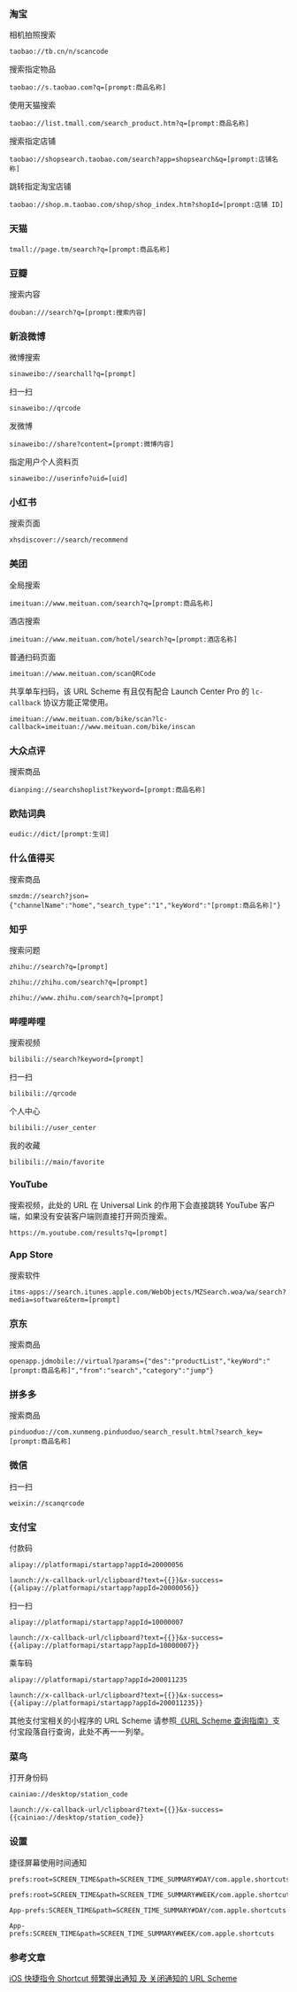 ### 淘宝
相机拍照搜索
```
taobao://tb.cn/n/scancode
```

搜索指定物品
```
taobao://s.taobao.com?q=[prompt:商品名称]
```

使用天猫搜索
```
taobao://list.tmall.com/search_product.htm?q=[prompt:商品名称]
```

搜索指定店铺
```
taobao://shopsearch.taobao.com/search?app=shopsearch&q=[prompt:店铺名称]
```

跳转指定淘宝店铺
```
taobao://shop.m.taobao.com/shop/shop_index.htm?shopId=[prompt:店铺 ID]
```

### 天猫
```
tmall://page.tm/search?q=[prompt:商品名称]
```

### 豆瓣
搜索内容
```
douban:///search?q=[prompt:搜索内容]
```

### 新浪微博
微博搜索
```
sinaweibo://searchall?q=[prompt]
```

扫一扫
```
sinaweibo://qrcode
```

发微博
```
sinaweibo://share?content=[prompt:微博内容]
```

指定用户个人资料页
```
sinaweibo://userinfo?uid=[uid]
```

### 小红书
搜索页面
```
xhsdiscover://search/recommend
```

### 美团
全局搜索
```
imeituan://www.meituan.com/search?q=[prompt:商品名称]
```

酒店搜索
```
imeituan://www.meituan.com/hotel/search?q=[prompt:酒店名称]
```

普通扫码页面
```
imeituan://www.meituan.com/scanQRCode
```

共享单车扫码，该 URL Scheme 有且仅有配合 Launch Center Pro 的 `lc-callback` 协议方能正常使用。
```
imeituan://www.meituan.com/bike/scan?lc-callback=imeituan://www.meituan.com/bike/inscan
```

### 大众点评
搜索商品
```
dianping://searchshoplist?keyword=[prompt:商品名称]
```

### 欧陆词典
```
eudic://dict/[prompt:生词]
```

### 什么值得买
搜索商品
```
smzdm://search?json={"channelName":"home","search_type":"1","keyWord":"[prompt:商品名称]"}
```

### 知乎
搜索问题
```
zhihu://search?q=[prompt]
```
```
zhihu://zhihu.com/search?q=[prompt]

zhihu://www.zhihu.com/search?q=[prompt]
```

### 哔哩哔哩
搜索视频
```
bilibili://search?keyword=[prompt]
```

扫一扫
```
bilibili://qrcode
```

个人中心
```
bilibili://user_center
```

我的收藏
```
bilibili://main/favorite
```

### YouTube
搜索视频，此处的 URL 在 Universal Link 的作用下会直接跳转 YouTube 客户端，如果没有安装客户端则直接打开网页搜索。
```
https://m.youtube.com/results?q=[prompt]
```

### App Store
搜索软件
```
itms-apps://search.itunes.apple.com/WebObjects/MZSearch.woa/wa/search?media=software&term=[prompt]
```

### 京东
搜索商品
```
openapp.jdmobile://virtual?params={"des":"productList","keyWord":"[prompt:商品名称]","from":"search","category":"jump"}
```

### 拼多多
搜索商品
```
pinduoduo://com.xunmeng.pinduoduo/search_result.html?search_key=[prompt:商品名称]
```

### 微信
扫一扫
```
weixin://scanqrcode
```

### 支付宝
付款码
```
alipay://platformapi/startapp?appId=20000056

launch://x-callback-url/clipboard?text={{}}&x-success={{alipay://platformapi/startapp?appId=20000056}}
```

扫一扫
```
alipay://platformapi/startapp?appId=10000007

launch://x-callback-url/clipboard?text={{}}&x-success={{alipay://platformapi/startapp?appId=10000007}}
```

乘车码
```
alipay://platformapi/startapp?appId=200011235

launch://x-callback-url/clipboard?text={{}}&x-success={{alipay://platformapi/startapp?appId=200011235}}
```
其他支付宝相关的小程序的 URL Scheme 请参照[《URL Scheme 查询指南》](https://sspai.com/post/66334)支付宝段落自行查询，此处不再一一列举。

### 菜鸟
打开身份码
```
cainiao://desktop/station_code

launch://x-callback-url/clipboard?text={{}}&x-success={{cainiao://desktop/station_code}}
```

### 设置
捷径屏幕使用时间通知
```
prefs:root=SCREEN_TIME&path=SCREEN_TIME_SUMMARY#DAY/com.apple.shortcuts

prefs:root=SCREEN_TIME&path=SCREEN_TIME_SUMMARY#WEEK/com.apple.shortcuts

App-prefs:SCREEN_TIME&path=SCREEN_TIME_SUMMARY#DAY/com.apple.shortcuts

App-prefs:SCREEN_TIME&path=SCREEN_TIME_SUMMARY#WEEK/com.apple.shortcuts
```

### 参考文章
[iOS 快捷指令 Shortcut 频繁弹出通知 及 关闭通知的 URL Scheme](https://www.v2ex.com/t/775905)
